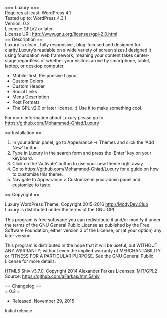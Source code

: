 === Luxury ===<br/>
Requires at least: WordPress 4.1<br/>
Tested up to: WordPress 4.3.1<br/>
Version: 0.2<br/>
License: GPLv2 or later<br/>
License URI: http://www.gnu.org/licenses/gpl-2.0.html<br/>
== Description ==<br/>
Luxury is clean , fully responsive , blog-focused and designed for clarity.Luxury’s readable on a wide variety of screen sizes.I designed it using foundation web framework, meaning your content takes center-stage,regardless of whether your visitors arrive by smartphone, tablet, laptop, or desktop computer.
<br/>
* Mobile-first, Responsive Layout
* Custom Colors
* Custom Header
* Social Links
* Menu Description
* Post Formats
* The GPL v2.0 or later license. :) Use it to make something cool.

For more information about Luxury please go to https://github.com/Mohammed-Ghiad/Luxury<br/>

== Installation ==<br/>

1. In your admin panel, go to Appearance -> Themes and click the 'Add New' button.
2. Type in Luxury in the search form and press the 'Enter' key on your keyboard.
3. Click on the 'Activate' button to use your new theme right away.
4. Go to https://github.com/Mohammed-Ghiad/Luxury for a guide on how to customize this theme.
5. Navigate to Appearance > Customize in your admin panel and customize to taste.

== Copyright ==

Luxury WordPress Theme, Copyright 2015-2016 http://ModyDev.Club
Luxury is distributed under the terms of the GNU GPL

This program is free software: you can redistribute it and/or modify
it under the terms of the GNU General Public License as published by
the Free Software Foundation, either version 3 of the License, or
(at your option) any later version.

This program is distributed in the hope that it will be useful,
but WITHOUT ANY WARRANTY; without even the implied warranty of
MERCHANTABILITY or FITNESS FOR A PARTICULAR PURPOSE. See the
GNU General Public License for more details.

HTML5 Shiv v3.7.0, Copyright 2014 Alexander Farkas
Licenses: MIT/GPL2
Source: https://github.com/aFarkas/html5shiv

== Changelog ==<br/>
= 0.2 =<br/>
* Released: November 29, 2015

Initial release
